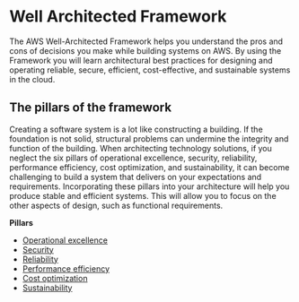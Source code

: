 # Well Architected Framework

The AWS Well-Architected Framework helps you understand the pros and cons of decisions you make while building systems on AWS. By using the Framework you will learn architectural best practices for designing and operating reliable, secure, efficient, cost-effective, and sustainable systems in the cloud.

## The pillars of the framework <a href="#the-pillars-of-the-framework" id="the-pillars-of-the-framework"></a>

Creating a software system is a lot like constructing a building. If the foundation is not solid, structural problems can undermine the integrity and function of the building. When architecting technology solutions, if you neglect the six pillars of operational excellence, security, reliability, performance efficiency, cost optimization, and sustainability, it can become challenging to build a system that delivers on your expectations and requirements. Incorporating these pillars into your architecture will help you produce stable and efficient systems. This will allow you to focus on the other aspects of design, such as functional requirements.

**Pillars**

* [Operational excellence](https://docs.aws.amazon.com/wellarchitected/latest/framework/operational-excellence.html)
* [Security](https://docs.aws.amazon.com/wellarchitected/latest/framework/security.html)
* [Reliability](https://docs.aws.amazon.com/wellarchitected/latest/framework/reliability.html)
* [Performance efficiency](https://docs.aws.amazon.com/wellarchitected/latest/framework/performance-efficiency.html)
* [Cost optimization](https://docs.aws.amazon.com/wellarchitected/latest/framework/cost-optimization.html)
* [Sustainability](https://docs.aws.amazon.com/wellarchitected/latest/framework/sustainability.html)

